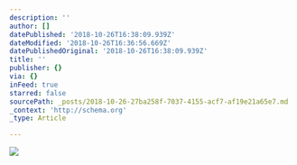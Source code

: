 ```yaml
---
description: ''
author: []
datePublished: '2018-10-26T16:38:09.939Z'
dateModified: '2018-10-26T16:36:56.669Z'
datePublishedOriginal: '2018-10-26T16:38:09.939Z'
title: ''
publisher: {}
via: {}
inFeed: true
starred: false
sourcePath: _posts/2018-10-26-27ba258f-7037-4155-acf7-af19e21a65e7.md
_context: 'http://schema.org'
_type: Article

---
```

![](https://the-grid-user-content.s3-us-west-2.amazonaws.com/5914f973-83da-4410-a54c-9d9e0b59d2e2.png)